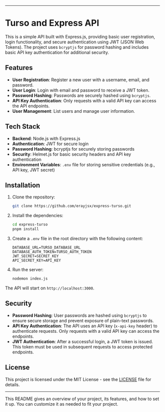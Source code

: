 
---

# Turso and Express API

This is a simple API built with Express.js, providing basic user registration, login functionality, and secure authentication using JWT (JSON Web Tokens). The project uses `bcryptjs` for password hashing and includes basic API key authentication for additional security.

## Features

- **User Registration**: Register a new user with a username, email, and password.
- **User Login**: Login with email and password to receive a JWT token.
- **Password Hashing**: Passwords are securely hashed using `bcryptjs`.
- **API Key Authentication**: Only requests with a valid API key can access the API endpoints.
- **User Management**: List users and manage user information.

## Tech Stack

- **Backend**: Node.js with Express.js
- **Authentication**: JWT for secure login
- **Password Hashing**: bcryptjs for securely storing passwords
- **Security**: Helmet.js for basic security headers and API key authentication
- **Environment Variables**: `.env` file for storing sensitive credentials (e.g., API key, JWT secret)

## Installation

1. Clone the repository:
   ```bash
   git clone https://github.com/erayjsx/express-turso.git
   ```

2. Install the dependencies:
   ```bash
   cd express-turso
   pnpm install
   ```

3. Create a `.env` file in the root directory with the following content:
   ```env
   DATABASE_URL=TURSO_DATABASE_URL
   DATABASE_AUTH_TOKEN=TURSO_AUTH_TOKEN
   JWT_SECRET=SECRET_KEY
   API_SECRET_KEY=API_KEY
   ```

4. Run the server:
   ```bash
   nodemon index.js
   ```

The API will start on `http://localhost:3000`.

## Security

- **Password Hashing**: User passwords are hashed using `bcryptjs` to ensure secure storage and prevent exposure of plain-text passwords.
- **API Key Authentication**: The API uses an API key (`x-api-key` header) to authenticate requests. Only requests with a valid API key can access the endpoints.
- **JWT Authentication**: After a successful login, a JWT token is issued. This token must be used in subsequent requests to access protected endpoints.

## License

This project is licensed under the MIT License - see the [LICENSE](LICENSE) file for details.

---

This README gives an overview of your project, its features, and how to set it up. You can customize it as needed to fit your project.